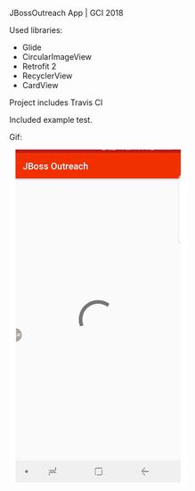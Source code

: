 JBossOutreach App | GCI 2018

Used libraries:
- Glide
- CircularImageView
- Retrofit 2
- RecyclerView
- CardView

Project includes Travis CI

Included example test.

Gif:

<img src="20181111_143731.gif">
